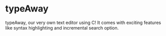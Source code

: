 # typeAway
typeAway, our very own text editor using C!
It comes with exciting features like syntax highlighting and incremental search option. 
